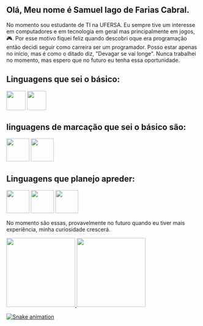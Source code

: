 ## Olá, Meu nome é Samuel Iago de Farias Cabral.

No momento sou estudante de TI na UFERSA.
Eu sempre tive um interesse em computadores e em tecnologia em geral mas principalmente em jogos,🎮. 
Por esse motivo fiquei feliz quando descobri oque era programação então decidi seguir como carreira ser um programador.
Posso estar apenas no inicio, mas é como o ditado diz, "Devagar se vai longe".
Nunca trabalhei no momento, mas espero que no futuro eu tenha essa oportunidade.

## Linguagens que sei o básico:
<img src="https://cdn.jsdelivr.net/gh/devicons/devicon/icons/javascript/javascript-original.svg" width="50" height="50" /> <img src="https://cdn.jsdelivr.net/gh/devicons/devicon/icons/c/c-original.svg" width="50" height="50"/>
                    
                              
## linguagens de marcação que sei o básico são:
<img src="https://cdn.jsdelivr.net/gh/devicons/devicon/icons/html5/html5-original-wordmark.svg" width="60" height="60"/> <img src="https://cdn.jsdelivr.net/gh/devicons/devicon/icons/css3/css3-original-wordmark.svg" width="60" height="60"/>

## Linguagens que planejo apreder:
<img src="https://cdn.jsdelivr.net/gh/devicons/devicon/icons/java/java-original-wordmark.svg" width="60" height="60"/> <img src="https://cdn.jsdelivr.net/gh/devicons/devicon/icons/python/python-original-wordmark.svg" width="60" height="60"/> <img src="https://cdn.jsdelivr.net/gh/devicons/devicon/icons/php/php-original.svg" width="60" height="60"/>

No momento são essas, provavelmente no futuro quando eu tiver mais experiência, minha curiosidade crescerá.

<div>
<a href="https://github.com/seu-usuário-aqui">
<img loading="lazy" height="180em" src="https://github-readme-stats.vercel.app/api/top-langs/?username=SamuelIago&layout=compact&langs_count=7&theme=dracula"/>
<img loading="lazy" height="180em" src="https://github-readme-stats.vercel.app/api?username=SamuelIago&show_icons=true&theme=dracula&include_all_commits=true&count_private=true"/>
</div>

![Snake animation](https://github.com/samuelIago/seu-usuário-aqui/blob/output/github-contribution-grid-snake.svg)
          
          

          
